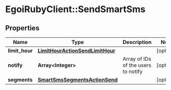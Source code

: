 # EgoiRubyClient::SendSmartSms

## Properties
Name | Type | Description | Notes
------------ | ------------- | ------------- | -------------
**limit_hour** | [**LimitHourActionSendLimitHour**](LimitHourActionSendLimitHour.md) |  | [optional] 
**notify** | **Array&lt;Integer&gt;** | Array of IDs of the users to notify | [optional] 
**segments** | [**SmartSmsSegmentsActionSend**](SmartSmsSegmentsActionSend.md) |  | [optional] 


